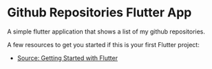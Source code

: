 # Github Repositories Flutter App

A simple flutter application that shows a list of my github repositories.


A few resources to get you started if this is your first Flutter project:

- [Source: Getting Started with Flutter](https://www.raywenderlich.com/4529993-getting-started-with-flutter)
